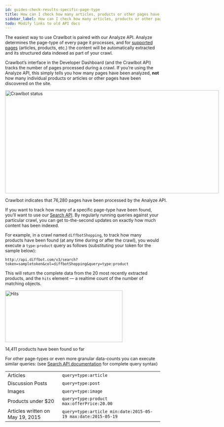 ```yaml
---
id: guides-check-results-specific-page-type
title: How can I check how many articles, products or other pages have been found?
sidebar_label: How can I check how many articles, products or other pages have been found?
todo: Modify links to old API docs
---
```


<div class="entry-content">
		<p>The easiest way to use Crawlbot is paired with our Analyze API. Analyze determines the page-type of every page it processes, and for <a href="http://www.diffbot.com/products/automatic">supported pages</a> (articles, products, etc.) the content will be automatically extracted and its structured data indexed as part of your crawl.</p>
<p>Crawlbot’s interface in the Developer Dashboard (and the Crawlbot API) tracks the number of pages processed during a crawl. If you’re using the Analyze API, this simply tells you how many pages have been analyzed, <strong>not</strong> how many individual products or articles or other pages have been discovered on the site.</p>
<div id="attachment_281" style="width: 704px" class="wp-caption aligncenter">
<a href="https://support.diffbot.com/wp-content/uploads/2015/05/Screenshot-2015-05-19-16.13.02.png"><img aria-describedby="caption-attachment-281" class="size-full wp-image-281" alt="Crawlbot status" src="/docs/img/Screenshot-2015-05-19-16.13.02.png" width="694" height="335" srcset="https://support.diffbot.com/wp-content/uploads/2015/05/Screenshot-2015-05-19-16.13.02.png 694w, https://support.diffbot.com/wp-content/uploads/2015/05/Screenshot-2015-05-19-16.13.02-300x144.png 300w" sizes="(max-width: 694px) 100vw, 694px"></a><p id="caption-attachment-281" class="wp-caption-text">Crawlbot indicates that 76,280 pages have been processed by the Analyze API.</p>
</div>
<p>If you want to track how many of a specific page-type have been found, you’ll want to use our <a href="http://www.diffbot.com/dev/docs/search">Search API</a>. By regularly running queries against your particular crawl, you can get to-the-second updates on exactly how much content has been indexed.</p>
<p>For example, in a crawl named <code>diffbotShopping</code>, to track how many products have been found (at any time during or after the crawl), you would execute a <code>type:product</code> query as follows (substituting your token for the sample below):</p>
<pre><code>http://api.diffbot.com/v3/search?token=sampletoken&amp;col=diffbotShopping&amp;query=type:product</code></pre>
<p>This will return the complete data from the 20 most recently extracted products, and the <code>hits</code> element — a realtime count of the number of matching objects.</p>
<div id="attachment_286" style="width: 391px" class="wp-caption aligncenter">
<a href="https://support.diffbot.com/wp-content/uploads/2015/05/ss_2015-0519_838.png"><img aria-describedby="caption-attachment-286" class="size-full wp-image-286" title="Hits" alt="Hits" src="/docs/img/ss_2015-0519_838.png" width="381" height="168" srcset="https://support.diffbot.com/wp-content/uploads/2015/05/ss_2015-0519_838.png 381w, https://support.diffbot.com/wp-content/uploads/2015/05/ss_2015-0519_838-300x132.png 300w" sizes="(max-width: 381px) 100vw, 381px"></a><p id="caption-attachment-286" class="wp-caption-text">14,411 products have been found so far</p>
</div>
<p>For other page-types or even more granular data-counts you can execute similar queries: (see <a href="https://www.diffbot.com/dev/docs/search">Search API documentation</a> for complete query syntax)</p>
<table>
<tbody>
<tr>
<td>Articles</td>
<td><code>query=type:article</code></td>
</tr>
<tr>
<td>Discussion Posts</td>
<td><code>query=type:post</code></td>
</tr>
<tr>
<td>Images</td>
<td><code>query=type:image</code></td>
</tr>
<tr>
<td>Products under $20</td>
<td><code>query=type:product max:offerPrice:20.00</code></td>
</tr>
<tr>
<td>Articles written on May 19, 2015</td>
<td><code>query=type:article min:date:2015-05-19 max:date:2015-05-19</code></td>
</tr>
</tbody>
</table>
			</div>
